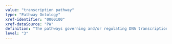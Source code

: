 ```yaml
---
value: "transcription pathway"
type: "Pathway Ontology"
xref-identifier: "0000100"
xref-dataSource: "PW"
definition: "The pathways governing and/or regulating DNA transcription and gene expression. DNA transcription into coding and non-coding RNA is accomplished by one prokaryotic and several eukaryotic RNA polymerases. Transcription-coupled repair handles DNA lesions that interfere with the progression of RNA polymerases. Splicing of nascent RNA is thought to be predominantly co-transcriptional. Signaling pathways mediated by various transcription factors are involved in the regulation of gene expression."
level: "3"
---
```

